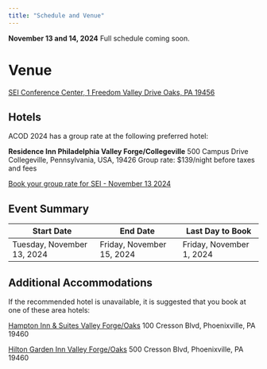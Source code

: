 ```yaml
---
title: "Schedule and Venue"
---
```


**November 13 and 14, 2024**
Full schedule coming soon.


# Venue

[SEI Conference Center, 1 Freedom Valley Drive Oaks, PA 19456](https://maps.app.goo.gl/Fo3d9vQAqnswqMPL9)

## Hotels

ACOD 2024 has a group rate at the following preferred hotel: 

**Residence Inn Philadelphia Valley Forge/Collegeville**
500 Campus Drive Collegeville, Pennsylvania, USA, 19426
Group rate: $139/night before taxes and fees

[Book your group rate for SEI - November 13 2024](https://www.marriott.com/event-reservations/reservation-link.mi?id=1722449683299&key=GRP&guestreslink2=true)

## Event Summary

| Start Date                 | End Date                  | Last Day to Book         |
| -------------------------- | ------------------------- | ------------------------ |
| Tuesday, November 13, 2024 | Friday, November 15, 2024 | Friday, November 1, 2024 |


## Additional Accommodations

If the recommended hotel is unavailable, it is suggested that you book at one of these area hotels:

[Hampton Inn & Suites Valley Forge/Oaks](https://www.hilton.com/en/hotels/phlvyhx-hampton-suites-valley-forge-oaks/)
100 Cresson Blvd, Phoenixville, PA 19460

[Hilton Garden Inn Valley Forge/Oaks](https://www.hilton.com/en/hotels/phlpogi-hilton-garden-inn-valley-forge-oaks/)
500 Cresson Blvd, Phoenixville, PA 19460
